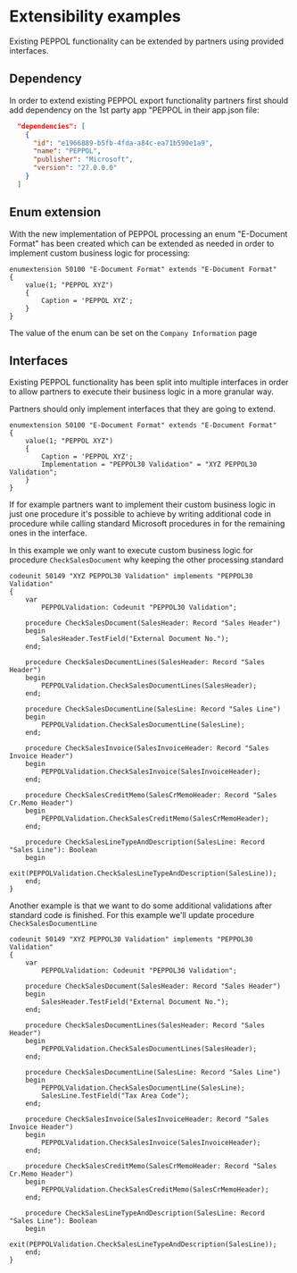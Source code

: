 # Extensibility examples

Existing PEPPOL functionality can be extended by partners using provided interfaces.

## Dependency

In order to extend existing PEPPOL export functionality partners first should add dependency on the 1st party app "PEPPOL in their app.json file:

```json
  "dependencies": [
    {
      "id": "e1966889-b5fb-4fda-a84c-ea71b590e1a9",
      "name": "PEPPOL",
      "publisher": "Microsoft",
      "version": "27.0.0.0"
    }
  ]
```

## Enum extension

With the new implementation of PEPPOL processing an enum "E-Document Format" has been created which can be extended as needed in order to implement custom business logic for processing:

```al
enumextension 50100 "E-Document Format" extends "E-Document Format"
{
    value(1; "PEPPOL XYZ")
    {
        Caption = 'PEPPOL XYZ';
    }
}
```

The value of the enum can be set on the `Company Information` page

## Interfaces

Existing PEPPOL functionality has been split into multiple interfaces in order to allow partners to execute their business logic in a more granular way.

Partners should only implement interfaces that they are going to extend.

```al
enumextension 50100 "E-Document Format" extends "E-Document Format"
{
    value(1; "PEPPOL XYZ")
    {
        Caption = 'PEPPOL XYZ';
        Implementation = "PEPPOL30 Validation" = "XYZ PEPPOL30 Validation";
    }
}
```

If for example partners want to implement their custom business logic in just one procedure it's possible to achieve by writing additional code in procedure while calling standard Microsoft procedures in for the remaining ones in the interface.

In this example we only want to execute custom business logic for procedure `CheckSalesDocument` why keeping the other processing standard

```al
codeunit 50149 "XYZ PEPPOL30 Validation" implements "PEPPOL30 Validation"
{
    var
        PEPPOLValidation: Codeunit "PEPPOL30 Validation";

    procedure CheckSalesDocument(SalesHeader: Record "Sales Header")
    begin
        SalesHeader.TestField("External Document No.");
    end;

    procedure CheckSalesDocumentLines(SalesHeader: Record "Sales Header")
    begin
        PEPPOLValidation.CheckSalesDocumentLines(SalesHeader);
    end;

    procedure CheckSalesDocumentLine(SalesLine: Record "Sales Line")
    begin
        PEPPOLValidation.CheckSalesDocumentLine(SalesLine);
    end;

    procedure CheckSalesInvoice(SalesInvoiceHeader: Record "Sales Invoice Header")
    begin
        PEPPOLValidation.CheckSalesInvoice(SalesInvoiceHeader);
    end;

    procedure CheckSalesCreditMemo(SalesCrMemoHeader: Record "Sales Cr.Memo Header")
    begin
        PEPPOLValidation.CheckSalesCreditMemo(SalesCrMemoHeader);
    end;

    procedure CheckSalesLineTypeAndDescription(SalesLine: Record "Sales Line"): Boolean
    begin
        exit(PEPPOLValidation.CheckSalesLineTypeAndDescription(SalesLine));
    end;
}
```

Another example is that we want to do some additional validations after standard code is finished. For this example we'll update procedure `CheckSalesDocumentLine`

```al
codeunit 50149 "XYZ PEPPOL30 Validation" implements "PEPPOL30 Validation"
{
    var
        PEPPOLValidation: Codeunit "PEPPOL30 Validation";

    procedure CheckSalesDocument(SalesHeader: Record "Sales Header")
    begin
        SalesHeader.TestField("External Document No.");
    end;

    procedure CheckSalesDocumentLines(SalesHeader: Record "Sales Header")
    begin
        PEPPOLValidation.CheckSalesDocumentLines(SalesHeader);
    end;

    procedure CheckSalesDocumentLine(SalesLine: Record "Sales Line")
    begin
        PEPPOLValidation.CheckSalesDocumentLine(SalesLine);
        SalesLine.TestField("Tax Area Code");
    end;

    procedure CheckSalesInvoice(SalesInvoiceHeader: Record "Sales Invoice Header")
    begin
        PEPPOLValidation.CheckSalesInvoice(SalesInvoiceHeader);
    end;

    procedure CheckSalesCreditMemo(SalesCrMemoHeader: Record "Sales Cr.Memo Header")
    begin
        PEPPOLValidation.CheckSalesCreditMemo(SalesCrMemoHeader);
    end;

    procedure CheckSalesLineTypeAndDescription(SalesLine: Record "Sales Line"): Boolean
    begin
        exit(PEPPOLValidation.CheckSalesLineTypeAndDescription(SalesLine));
    end;
}
```
